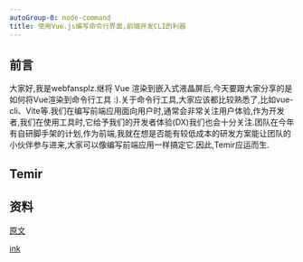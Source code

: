 ```yaml
---
autoGroup-0: node-command
title: 使用Vue.js编写命令行界面,前端开发CLI的利器
---
```

## 前言
大家好,我是webfansplz.继将 Vue 渲染到嵌入式液晶屏后,今天要跟大家分享的是如何将Vue渲染到命令行工具 :).关于命令行工具,大家应该都比较熟悉了,比如vue-cli、Vite等.我们在编写前端应用面向用户时,通常会非常关注用户体验,作为开发者,我们在使用工具时,它给予我们的开发者体验(DX)我们也会十分关注.团队在今年有自研脚手架的计划,作为前端,我就在想是否能有较低成本的研发方案能让团队的小伙伴参与进来,大家可以像编写前端应用一样搞定它.因此,Temir应运而生.

## Temir



## 资料
[原文](https://juejin.cn/post/7129665321127903246#heading-23)

[ink](https://github.com/vadimdemedes/ink)